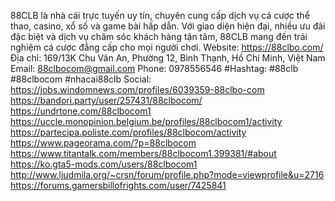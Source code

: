 88CLB là nhà cái trực tuyến uy tín, chuyên cung cấp dịch vụ cá cược thể thao, casino, xổ số và game bài hấp dẫn. Với giao diện hiện đại, nhiều ưu đãi đặc biệt và dịch vụ chăm sóc khách hàng tận tâm, 88CLB mang đến trải nghiệm cá cược đẳng cấp cho mọi người chơi.
Website: https://88clbo.com/
Địa chỉ: 169/13K Chu Văn An, Phường 12, Bình Thạnh, Hồ Chí Minh, Việt Nam
Email: 88clbocom@gmail.com
Phone: 0978556546
#Hashtag: #88clb #88clbocom #nhacai88clb
Social:
https://jobs.windomnews.com/profiles/6039359-88clbo-com
https://bandori.party/user/257431/88clbocom/
https://undrtone.com/88clbocom1
https://uccle.monopinion.belgium.be/profiles/88clbocom1/activity
https://partecipa.poliste.com/profiles/88clbocom/activity
https://www.pageorama.com/?p=88clbocom
https://www.titantalk.com/members/88clbocom1.399381/#about
https://ko.gta5-mods.com/users/88clbocom1
http://www.ljudmila.org/~crsn/forum/profile.php?mode=viewprofile&u=2716
https://forums.gamersbillofrights.com/user/7425841